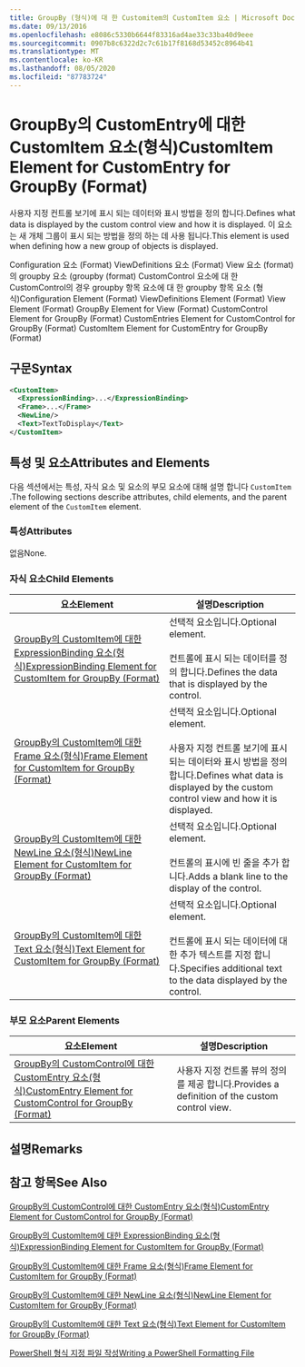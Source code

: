 ```yaml
---
title: GroupBy (형식)에 대 한 Customitem의 CustomItem 요소 | Microsoft Docs
ms.date: 09/13/2016
ms.openlocfilehash: e8086c5330b6644f83316ad4ae33c33ba40d9eee
ms.sourcegitcommit: 0907b8c6322d2c7c61b17f8168d53452c8964b41
ms.translationtype: MT
ms.contentlocale: ko-KR
ms.lasthandoff: 08/05/2020
ms.locfileid: "87783724"
---
```

# <a name="customitem-element-for-customentry-for-groupby-format"></a><span data-ttu-id="6006f-102">GroupBy의 CustomEntry에 대한 CustomItem 요소(형식)</span><span class="sxs-lookup"><span data-stu-id="6006f-102">CustomItem Element for CustomEntry for GroupBy (Format)</span></span>

<span data-ttu-id="6006f-103">사용자 지정 컨트롤 보기에 표시 되는 데이터와 표시 방법을 정의 합니다.</span><span class="sxs-lookup"><span data-stu-id="6006f-103">Defines what data is displayed by the custom control view and how it is displayed.</span></span> <span data-ttu-id="6006f-104">이 요소는 새 개체 그룹이 표시 되는 방법을 정의 하는 데 사용 됩니다.</span><span class="sxs-lookup"><span data-stu-id="6006f-104">This element is used when defining how a new group of objects is displayed.</span></span>

<span data-ttu-id="6006f-105">Configuration 요소 (Format) ViewDefinitions 요소 (Format) View 요소 (format)의 groupby 요소 (groupby (format) CustomControl 요소에 대 한 CustomControl의 경우 groupby 항목 요소에 대 한 groupby 항목 요소 (형식)</span><span class="sxs-lookup"><span data-stu-id="6006f-105">Configuration Element (Format) ViewDefinitions Element (Format) View Element (Format) GroupBy Element for View (Format) CustomControl Element for GroupBy (Format) CustomEntries Element for CustomControl for GroupBy (Format) CustomItem Element for CustomEntry for GroupBy (Format)</span></span>

## <a name="syntax"></a><span data-ttu-id="6006f-106">구문</span><span class="sxs-lookup"><span data-stu-id="6006f-106">Syntax</span></span>

```xml
<CustomItem>
  <ExpressionBinding>...</ExpressionBinding>
  <Frame>...</Frame>
  <NewLine/>
  <Text>TextToDisplay</Text>
</CustomItem>
```

## <a name="attributes-and-elements"></a><span data-ttu-id="6006f-107">특성 및 요소</span><span class="sxs-lookup"><span data-stu-id="6006f-107">Attributes and Elements</span></span>

<span data-ttu-id="6006f-108">다음 섹션에서는 특성, 자식 요소 및 요소의 부모 요소에 대해 설명 합니다 `CustomItem` .</span><span class="sxs-lookup"><span data-stu-id="6006f-108">The following sections describe attributes, child elements, and the parent element of the `CustomItem` element.</span></span>

### <a name="attributes"></a><span data-ttu-id="6006f-109">특성</span><span class="sxs-lookup"><span data-stu-id="6006f-109">Attributes</span></span>

<span data-ttu-id="6006f-110">없음</span><span class="sxs-lookup"><span data-stu-id="6006f-110">None.</span></span>

### <a name="child-elements"></a><span data-ttu-id="6006f-111">자식 요소</span><span class="sxs-lookup"><span data-stu-id="6006f-111">Child Elements</span></span>

|<span data-ttu-id="6006f-112">요소</span><span class="sxs-lookup"><span data-stu-id="6006f-112">Element</span></span>|<span data-ttu-id="6006f-113">설명</span><span class="sxs-lookup"><span data-stu-id="6006f-113">Description</span></span>|
|-------------|-----------------|
|[<span data-ttu-id="6006f-114">GroupBy의 CustomItem에 대한 ExpressionBinding 요소(형식)</span><span class="sxs-lookup"><span data-stu-id="6006f-114">ExpressionBinding Element for CustomItem for GroupBy (Format)</span></span>](./expressionbinding-element-for-customitem-for-groupby-format.md)|<span data-ttu-id="6006f-115">선택적 요소입니다.</span><span class="sxs-lookup"><span data-stu-id="6006f-115">Optional element.</span></span><br /><br /> <span data-ttu-id="6006f-116">컨트롤에 표시 되는 데이터를 정의 합니다.</span><span class="sxs-lookup"><span data-stu-id="6006f-116">Defines the data that is displayed by the control.</span></span>|
|[<span data-ttu-id="6006f-117">GroupBy의 CustomItem에 대한 Frame 요소(형식)</span><span class="sxs-lookup"><span data-stu-id="6006f-117">Frame Element for CustomItem for GroupBy (Format)</span></span>](./frame-element-for-customitem-for-groupby-format.md)|<span data-ttu-id="6006f-118">선택적 요소입니다.</span><span class="sxs-lookup"><span data-stu-id="6006f-118">Optional element.</span></span><br /><br /> <span data-ttu-id="6006f-119">사용자 지정 컨트롤 보기에 표시 되는 데이터와 표시 방법을 정의 합니다.</span><span class="sxs-lookup"><span data-stu-id="6006f-119">Defines what data is displayed by the custom control view and how it is displayed.</span></span>|
|[<span data-ttu-id="6006f-120">GroupBy의 CustomItem에 대한 NewLine 요소(형식)</span><span class="sxs-lookup"><span data-stu-id="6006f-120">NewLine Element for CustomItem for GroupBy (Format)</span></span>](./newline-element-for-customitem-for-groupby-format.md)|<span data-ttu-id="6006f-121">선택적 요소입니다.</span><span class="sxs-lookup"><span data-stu-id="6006f-121">Optional element.</span></span><br /><br /> <span data-ttu-id="6006f-122">컨트롤의 표시에 빈 줄을 추가 합니다.</span><span class="sxs-lookup"><span data-stu-id="6006f-122">Adds a blank line to the display of the control.</span></span>|
|[<span data-ttu-id="6006f-123">GroupBy의 CustomItem에 대한 Text 요소(형식)</span><span class="sxs-lookup"><span data-stu-id="6006f-123">Text Element for CustomItem for GroupBy (Format)</span></span>](./text-element-for-customitem-for-groupby-format.md)|<span data-ttu-id="6006f-124">선택적 요소입니다.</span><span class="sxs-lookup"><span data-stu-id="6006f-124">Optional element.</span></span><br /><br /> <span data-ttu-id="6006f-125">컨트롤에 표시 되는 데이터에 대 한 추가 텍스트를 지정 합니다.</span><span class="sxs-lookup"><span data-stu-id="6006f-125">Specifies additional text to the data displayed by the control.</span></span>|

### <a name="parent-elements"></a><span data-ttu-id="6006f-126">부모 요소</span><span class="sxs-lookup"><span data-stu-id="6006f-126">Parent Elements</span></span>

|<span data-ttu-id="6006f-127">요소</span><span class="sxs-lookup"><span data-stu-id="6006f-127">Element</span></span>|<span data-ttu-id="6006f-128">설명</span><span class="sxs-lookup"><span data-stu-id="6006f-128">Description</span></span>|
|-------------|-----------------|
|[<span data-ttu-id="6006f-129">GroupBy의 CustomControl에 대한 CustomEntry 요소(형식)</span><span class="sxs-lookup"><span data-stu-id="6006f-129">CustomEntry Element for CustomControl for GroupBy (Format)</span></span>](./customentry-element-for-customcontrol-for-groupby-format.md)|<span data-ttu-id="6006f-130">사용자 지정 컨트롤 뷰의 정의를 제공 합니다.</span><span class="sxs-lookup"><span data-stu-id="6006f-130">Provides a definition of the custom control view.</span></span>|

## <a name="remarks"></a><span data-ttu-id="6006f-131">설명</span><span class="sxs-lookup"><span data-stu-id="6006f-131">Remarks</span></span>

## <a name="see-also"></a><span data-ttu-id="6006f-132">참고 항목</span><span class="sxs-lookup"><span data-stu-id="6006f-132">See Also</span></span>

[<span data-ttu-id="6006f-133">GroupBy의 CustomControl에 대한 CustomEntry 요소(형식)</span><span class="sxs-lookup"><span data-stu-id="6006f-133">CustomEntry Element for CustomControl for GroupBy (Format)</span></span>](./customentry-element-for-customcontrol-for-groupby-format.md)

[<span data-ttu-id="6006f-134">GroupBy의 CustomItem에 대한 ExpressionBinding 요소(형식)</span><span class="sxs-lookup"><span data-stu-id="6006f-134">ExpressionBinding Element for CustomItem for GroupBy (Format)</span></span>](./expressionbinding-element-for-customitem-for-groupby-format.md)

[<span data-ttu-id="6006f-135">GroupBy의 CustomItem에 대한 Frame 요소(형식)</span><span class="sxs-lookup"><span data-stu-id="6006f-135">Frame Element for CustomItem for GroupBy (Format)</span></span>](./frame-element-for-customitem-for-groupby-format.md)

[<span data-ttu-id="6006f-136">GroupBy의 CustomItem에 대한 NewLine 요소(형식)</span><span class="sxs-lookup"><span data-stu-id="6006f-136">NewLine Element for CustomItem for GroupBy (Format)</span></span>](./newline-element-for-customitem-for-groupby-format.md)

[<span data-ttu-id="6006f-137">GroupBy의 CustomItem에 대한 Text 요소(형식)</span><span class="sxs-lookup"><span data-stu-id="6006f-137">Text Element for CustomItem for GroupBy (Format)</span></span>](./text-element-for-customitem-for-groupby-format.md)

[<span data-ttu-id="6006f-138">PowerShell 형식 지정 파일 작성</span><span class="sxs-lookup"><span data-stu-id="6006f-138">Writing a PowerShell Formatting File</span></span>](./writing-a-powershell-formatting-file.md)
